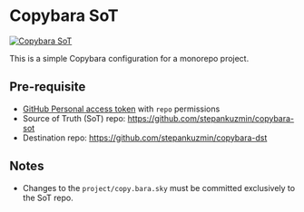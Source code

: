 # Copybara SoT

[![Copybara SoT](https://github.com/stepankuzmin/copybara-sot/actions/workflows/copybara.yml/badge.svg)](https://github.com/stepankuzmin/copybara-sot/actions/workflows/copybara.yml)

This is a simple Copybara configuration for a monorepo project.

## Pre-requisite

- [GitHub Personal access token](https://github.com/settings/tokens) with `repo` permissions
- Source of Truth (SoT) repo: https://github.com/stepankuzmin/copybara-sot
- Destination repo: https://github.com/stepankuzmin/copybara-dst

## Notes

- Changes to the `project/copy.bara.sky` must be committed exclusively to the SoT repo.

